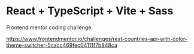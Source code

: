# React + TypeScript + Vite + Sass

Frontend mentor coding challenge.

https://www.frontendmentor.io/challenges/rest-countries-api-with-color-theme-switcher-5cacc469fec04111f7b848ca